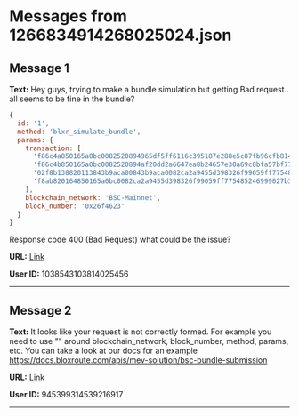 # Messages from 1266834914268025024.json

## Message 1

**Text:** Hey guys, trying to make a bundle simulation but getting Bad request.. all seems to be fine in the bundle?
```javascript
{
  id: '1',
  method: 'blxr_simulate_bundle',
  params: {
    transaction: [
      'f86c4a850165a0bc0082520894965df5ff6116c395187e288e5c87fb96cfb8141c871c6bf526340000808193a0f03f544971a9c01c7dbb048b30de231e10fce3d5bc891921c016d7ae91528f85a01d8bbb455d0d61904117bb1dbc35d7a52b30143a91c88af1b58c9eb0309abbab',
      'f86c4b850165a0bc0082520894af20dd2a6647ea8b24657e30a69c8bfa57bf77e587011a6b80b6d800808193a0efa9c6d7253a86f5ec3c6e2dfff0cd440d16366d06164e224ffcb02f70942e59a04e20b96079877b5238481f455ebc94c158799b6829d0d1e9c78bb4649a07223d',
      '02f8b138820113843b9aca00843b9aca0082ca2a9455d398326f99059ff775485246999027b319795580b844a9059cbb000000000000000000000000af20dd2a6647ea8b24657e30a69c8bfa57bf77e50000000000000000000000000000000000000000000000000027147114878000c080a08abb743fb056e0a149338f0d5eac22fafede2058a5983501d78abee0643a7b5ea04a79751697cdb837aed9bdfbd9b15eb82bddb5354769542f445632350287313e',
      'f8ab820164850165a0bc0082ca2a9455d398326f99059ff775485246999027b319795580b843a9059cbb0000000000000000000000007d5d72e2a9fa9cd0a18419df97bfa6c8bd90205d000000000000000000000000000000000000000000000000271471148780008193a034395d3573bd2b2b7c75c6fc92a09fdcdf8e565c0f8808c1f3facb1a989e1957a00f282e5e7b349f654af452023136ff075bd4155f7d427ac3851ddd8bd4408ee3'
    ],
    blockchain_network: 'BSC-Mainnet',
    block_number: '0x26f4623'
  }
}
```
Response code 400 (Bad Request)
what could be the issue?

**URL:** [Link](https://discord.com/channels/638409433860407300/638411171233398824/1266834914268025024)

**User ID:** 1038543103814025456

---

## Message 2

**Text:** It looks like your request is not correctly formed. For example you need to use "" around blockchain_network, block_number, method, params, etc. You can take a look at our docs for an example https://docs.bloxroute.com/apis/mev-solution/bsc-bundle-submission

**URL:** [Link](https://discord.com/channels/638409433860407300/638411171233398824/1266872594993254401)

**User ID:** 945399314539216917

---

